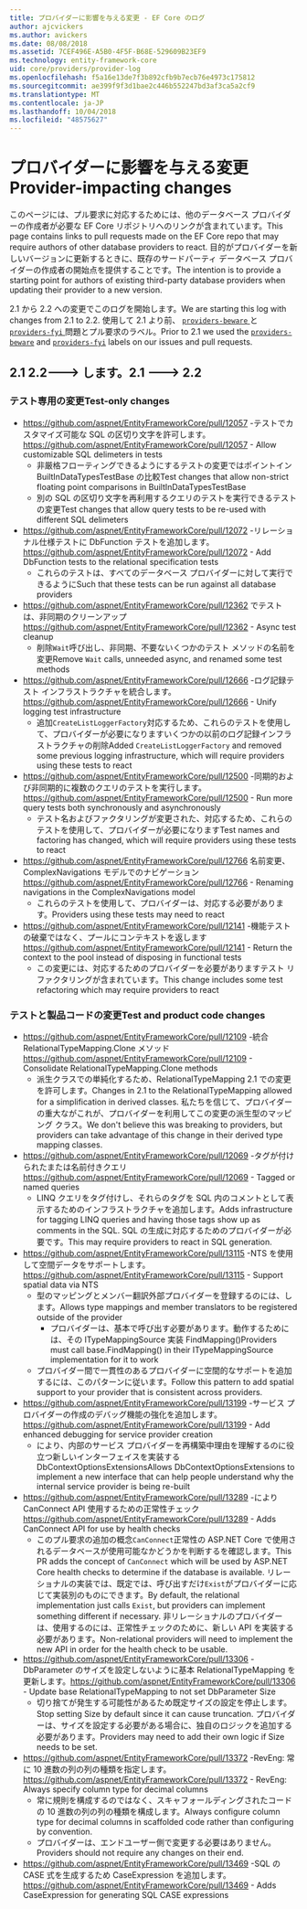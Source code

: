 ```yaml
---
title: プロバイダーに影響を与える変更 - EF Core のログ
author: ajcvickers
ms.author: avickers
ms.date: 08/08/2018
ms.assetid: 7CEF496E-A5B0-4F5F-B68E-529609B23EF9
ms.technology: entity-framework-core
uid: core/providers/provider-log
ms.openlocfilehash: f5a16e13de7f3b892cfb9b7ecb76e4973c175812
ms.sourcegitcommit: ae399f9f3d1bae2c446b552247bd3af3ca5a2cf9
ms.translationtype: MT
ms.contentlocale: ja-JP
ms.lasthandoff: 10/04/2018
ms.locfileid: "48575627"
---
```

# <a name="provider-impacting-changes"></a><span data-ttu-id="dc2a9-102">プロバイダーに影響を与える変更</span><span class="sxs-lookup"><span data-stu-id="dc2a9-102">Provider-impacting changes</span></span>

<span data-ttu-id="dc2a9-103">このページには、プル要求に対応するためには、他のデータベース プロバイダーの作成者が必要な EF Core リポジトリへのリンクが含まれています。</span><span class="sxs-lookup"><span data-stu-id="dc2a9-103">This page contains links to pull requests made on the EF Core repo that may require authors of other database providers to react.</span></span> <span data-ttu-id="dc2a9-104">目的がプロバイダーを新しいバージョンに更新するときに、既存のサードパーティ データベース プロバイダーの作成者の開始点を提供することです。</span><span class="sxs-lookup"><span data-stu-id="dc2a9-104">The intention is to provide a starting point for authors of existing third-party database providers when updating their provider to a new version.</span></span>

<span data-ttu-id="dc2a9-105">2.1 から 2.2 への変更でこのログを開始します。</span><span class="sxs-lookup"><span data-stu-id="dc2a9-105">We are starting this log with changes from 2.1 to 2.2.</span></span> <span data-ttu-id="dc2a9-106">使用して 2.1 より前、 [ `providers-beware` ](https://github.com/aspnet/EntityFrameworkCore/labels/providers-beware)と[ `providers-fyi` ](https://github.com/aspnet/EntityFrameworkCore/labels/providers-fyi)問題とプル要求のラベル。</span><span class="sxs-lookup"><span data-stu-id="dc2a9-106">Prior to 2.1 we used the [`providers-beware`](https://github.com/aspnet/EntityFrameworkCore/labels/providers-beware) and [`providers-fyi`](https://github.com/aspnet/EntityFrameworkCore/labels/providers-fyi) labels on our issues and pull requests.</span></span>

## <a name="21-----22"></a><span data-ttu-id="dc2a9-107">2.1 2.2---> します。</span><span class="sxs-lookup"><span data-stu-id="dc2a9-107">2.1 ---> 2.2</span></span>

### <a name="test-only-changes"></a><span data-ttu-id="dc2a9-108">テスト専用の変更</span><span class="sxs-lookup"><span data-stu-id="dc2a9-108">Test-only changes</span></span>

* <span data-ttu-id="dc2a9-109">https://github.com/aspnet/EntityFrameworkCore/pull/12057 -テストでカスタマイズ可能な SQL の区切り文字を許可します。</span><span class="sxs-lookup"><span data-stu-id="dc2a9-109">https://github.com/aspnet/EntityFrameworkCore/pull/12057 - Allow customizable SQL delimeters in tests</span></span>
  * <span data-ttu-id="dc2a9-110">非厳格フローティングできるようにするテストの変更ではポイントイン BuiltInDataTypesTestBase の比較</span><span class="sxs-lookup"><span data-stu-id="dc2a9-110">Test changes that allow non-strict floating point comparisons in BuiltInDataTypesTestBase</span></span>
  * <span data-ttu-id="dc2a9-111">別の SQL の区切り文字を再利用するクエリのテストを実行できるテストの変更</span><span class="sxs-lookup"><span data-stu-id="dc2a9-111">Test changes that allow query tests to be re-used with different SQL delimeters</span></span>
* <span data-ttu-id="dc2a9-112">https://github.com/aspnet/EntityFrameworkCore/pull/12072 -リレーショナル仕様テストに DbFunction テストを追加します。</span><span class="sxs-lookup"><span data-stu-id="dc2a9-112">https://github.com/aspnet/EntityFrameworkCore/pull/12072 - Add DbFunction tests to the relational specification tests</span></span>
  * <span data-ttu-id="dc2a9-113">これらのテストは、すべてのデータベース プロバイダーに対して実行できるように</span><span class="sxs-lookup"><span data-stu-id="dc2a9-113">Such that these tests can be run against all database providers</span></span>
* <span data-ttu-id="dc2a9-114">https://github.com/aspnet/EntityFrameworkCore/pull/12362 でテストは、非同期のクリーンアップ</span><span class="sxs-lookup"><span data-stu-id="dc2a9-114">https://github.com/aspnet/EntityFrameworkCore/pull/12362 - Async test cleanup</span></span>
  * <span data-ttu-id="dc2a9-115">削除`Wait`呼び出し、非同期、不要ないくつかのテスト メソッドの名前を変更</span><span class="sxs-lookup"><span data-stu-id="dc2a9-115">Remove `Wait` calls, unneeded async, and renamed some test methods</span></span>
* <span data-ttu-id="dc2a9-116">https://github.com/aspnet/EntityFrameworkCore/pull/12666 -ログ記録テスト インフラストラクチャを統合します。</span><span class="sxs-lookup"><span data-stu-id="dc2a9-116">https://github.com/aspnet/EntityFrameworkCore/pull/12666 - Unify logging test infrastructure</span></span>
  * <span data-ttu-id="dc2a9-117">追加`CreateListLoggerFactory`対応するため、これらのテストを使用して、プロバイダーが必要になりますいくつかの以前のログ記録インフラストラクチャの削除</span><span class="sxs-lookup"><span data-stu-id="dc2a9-117">Added `CreateListLoggerFactory` and removed some previous logging infrastructure, which will require providers using these tests to react</span></span>
* <span data-ttu-id="dc2a9-118">https://github.com/aspnet/EntityFrameworkCore/pull/12500 -同期的および非同期的に複数のクエリのテストを実行します。</span><span class="sxs-lookup"><span data-stu-id="dc2a9-118">https://github.com/aspnet/EntityFrameworkCore/pull/12500 - Run more query tests both synchronously and asynchronously</span></span>
  * <span data-ttu-id="dc2a9-119">テスト名およびファクタリングが変更された、対応するため、これらのテストを使用して、プロバイダーが必要になります</span><span class="sxs-lookup"><span data-stu-id="dc2a9-119">Test names and factoring has changed, which will require providers using these tests to react</span></span>
* <span data-ttu-id="dc2a9-120">https://github.com/aspnet/EntityFrameworkCore/pull/12766 名前変更、ComplexNavigations モデルでのナビゲーション</span><span class="sxs-lookup"><span data-stu-id="dc2a9-120">https://github.com/aspnet/EntityFrameworkCore/pull/12766 - Renaming navigations in the ComplexNavigations model</span></span>
  * <span data-ttu-id="dc2a9-121">これらのテストを使用して、プロバイダーは、対応する必要があります。</span><span class="sxs-lookup"><span data-stu-id="dc2a9-121">Providers using these tests may need to react</span></span>
* <span data-ttu-id="dc2a9-122">https://github.com/aspnet/EntityFrameworkCore/pull/12141 -機能テストの破棄ではなく、プールにコンテキストを返します</span><span class="sxs-lookup"><span data-stu-id="dc2a9-122">https://github.com/aspnet/EntityFrameworkCore/pull/12141 - Return the context to the pool instead of disposing in functional tests</span></span>
  * <span data-ttu-id="dc2a9-123">この変更には、対応するためのプロバイダーを必要がありますテスト リファクタリングが含まれています。</span><span class="sxs-lookup"><span data-stu-id="dc2a9-123">This change includes some test refactoring which may require providers to react</span></span>


### <a name="test-and-product-code-changes"></a><span data-ttu-id="dc2a9-124">テストと製品コードの変更</span><span class="sxs-lookup"><span data-stu-id="dc2a9-124">Test and product code changes</span></span>

* <span data-ttu-id="dc2a9-125">https://github.com/aspnet/EntityFrameworkCore/pull/12109 -統合 RelationalTypeMapping.Clone メソッド</span><span class="sxs-lookup"><span data-stu-id="dc2a9-125">https://github.com/aspnet/EntityFrameworkCore/pull/12109 - Consolidate RelationalTypeMapping.Clone methods</span></span>
  * <span data-ttu-id="dc2a9-126">派生クラスでの単純化するため、RelationalTypeMapping 2.1 での変更を許可します。</span><span class="sxs-lookup"><span data-stu-id="dc2a9-126">Changes in 2.1 to the RelationalTypeMapping allowed for a simplification in derived classes.</span></span> <span data-ttu-id="dc2a9-127">私たちを信じて、プロバイダーの重大ながこれが、プロバイダーを利用してこの変更の派生型のマッピング クラス。</span><span class="sxs-lookup"><span data-stu-id="dc2a9-127">We don't believe this was breaking to providers, but providers can take advantage of this change in their derived type mapping classes.</span></span>
* <span data-ttu-id="dc2a9-128">https://github.com/aspnet/EntityFrameworkCore/pull/12069 -タグが付けられたまたは名前付きクエリ</span><span class="sxs-lookup"><span data-stu-id="dc2a9-128">https://github.com/aspnet/EntityFrameworkCore/pull/12069 - Tagged or named queries</span></span>
  * <span data-ttu-id="dc2a9-129">LINQ クエリをタグ付けし、それらのタグを SQL 内のコメントとして表示するためのインフラストラクチャを追加します。</span><span class="sxs-lookup"><span data-stu-id="dc2a9-129">Adds infrastructure for tagging LINQ queries and having those tags show up as comments in the SQL.</span></span> <span data-ttu-id="dc2a9-130">SQL の生成に対応するためのプロバイダーが必要です。</span><span class="sxs-lookup"><span data-stu-id="dc2a9-130">This may require providers to react in SQL generation.</span></span>
* <span data-ttu-id="dc2a9-131">https://github.com/aspnet/EntityFrameworkCore/pull/13115 -NTS を使用して空間データをサポートします。</span><span class="sxs-lookup"><span data-stu-id="dc2a9-131">https://github.com/aspnet/EntityFrameworkCore/pull/13115 - Support spatial data via NTS</span></span>
  * <span data-ttu-id="dc2a9-132">型のマッピングとメンバー翻訳外部プロバイダーを登録するのには、します。</span><span class="sxs-lookup"><span data-stu-id="dc2a9-132">Allows type mappings and member translators to be registered outside of the provider</span></span>
    * <span data-ttu-id="dc2a9-133">プロバイダーは、基本で呼び出す必要があります。動作するためには、その ITypeMappingSource 実装 FindMapping()</span><span class="sxs-lookup"><span data-stu-id="dc2a9-133">Providers must call base.FindMapping() in their ITypeMappingSource implementation for it to work</span></span>
  * <span data-ttu-id="dc2a9-134">プロバイダー間で一貫性のあるプロバイダーに空間的なサポートを追加するには、このパターンに従います。</span><span class="sxs-lookup"><span data-stu-id="dc2a9-134">Follow this pattern to add spatial support to your provider that is consistent across providers.</span></span>
* <span data-ttu-id="dc2a9-135">https://github.com/aspnet/EntityFrameworkCore/pull/13199 -サービス プロバイダーの作成のデバッグ機能の強化を追加します。</span><span class="sxs-lookup"><span data-stu-id="dc2a9-135">https://github.com/aspnet/EntityFrameworkCore/pull/13199 - Add enhanced debugging for service provider creation</span></span>
  * <span data-ttu-id="dc2a9-136">により、内部のサービス プロバイダーを再構築中理由を理解するのに役立つ新しいインターフェイスを実装する DbContextOptionsExtensions</span><span class="sxs-lookup"><span data-stu-id="dc2a9-136">Allows DbContextOptionsExtensions to implement a new interface that can help people understand why the internal service provider is being re-built</span></span>
* <span data-ttu-id="dc2a9-137">https://github.com/aspnet/EntityFrameworkCore/pull/13289 -により CanConnect API 使用するための正常性チェック</span><span class="sxs-lookup"><span data-stu-id="dc2a9-137">https://github.com/aspnet/EntityFrameworkCore/pull/13289 - Adds CanConnect API for use by health checks</span></span>
  * <span data-ttu-id="dc2a9-138">このプル要求の追加の概念`CanConnect`正常性の ASP.NET Core で使用されるデータベースが使用可能なかどうかを判断するを確認します。</span><span class="sxs-lookup"><span data-stu-id="dc2a9-138">This PR adds the concept of `CanConnect` which will be used by ASP.NET Core health checks to determine if the database is available.</span></span> <span data-ttu-id="dc2a9-139">リレーショナルの実装では、既定では、呼び出すだけ`Exist`がプロバイダーに応じて実装別のものにできます。</span><span class="sxs-lookup"><span data-stu-id="dc2a9-139">By default, the relational implementation just calls `Exist`, but providers can implement something different if necessary.</span></span> <span data-ttu-id="dc2a9-140">非リレーショナルのプロバイダーは、使用するのには、正常性チェックのために、新しい API を実装する必要があります。</span><span class="sxs-lookup"><span data-stu-id="dc2a9-140">Non-relational providers will need to implement the new API in order for the health check to be usable.</span></span>
* <span data-ttu-id="dc2a9-141">https://github.com/aspnet/EntityFrameworkCore/pull/13306 -DbParameter のサイズを設定しないように基本 RelationalTypeMapping を更新します。</span><span class="sxs-lookup"><span data-stu-id="dc2a9-141">https://github.com/aspnet/EntityFrameworkCore/pull/13306 - Update base RelationalTypeMapping to not set DbParameter Size</span></span>
  * <span data-ttu-id="dc2a9-142">切り捨てが発生する可能性があるため既定サイズの設定を停止します。</span><span class="sxs-lookup"><span data-stu-id="dc2a9-142">Stop setting Size by default since it can cause truncation.</span></span> <span data-ttu-id="dc2a9-143">プロバイダーは、サイズを設定する必要がある場合に、独自のロジックを追加する必要があります。</span><span class="sxs-lookup"><span data-stu-id="dc2a9-143">Providers may need to add their own logic if Size needs to be set.</span></span>
* <span data-ttu-id="dc2a9-144">https://github.com/aspnet/EntityFrameworkCore/pull/13372 -RevEng: 常に 10 進数の列の列の種類を指定します。</span><span class="sxs-lookup"><span data-stu-id="dc2a9-144">https://github.com/aspnet/EntityFrameworkCore/pull/13372 - RevEng: Always specify column type for decimal columns</span></span>
  * <span data-ttu-id="dc2a9-145">常に規則を構成するのではなく、スキャフォールディングされたコードの 10 進数の列の列の種類を構成します。</span><span class="sxs-lookup"><span data-stu-id="dc2a9-145">Always configure column type for decimal columns in scaffolded code rather than configuring by convention.</span></span>
  * <span data-ttu-id="dc2a9-146">プロバイダーは、エンドユーザー側で変更する必要はありません。</span><span class="sxs-lookup"><span data-stu-id="dc2a9-146">Providers should not require any changes on their end.</span></span>
* <span data-ttu-id="dc2a9-147">https://github.com/aspnet/EntityFrameworkCore/pull/13469 -SQL の CASE 式を生成するため CaseExpression を追加します。</span><span class="sxs-lookup"><span data-stu-id="dc2a9-147">https://github.com/aspnet/EntityFrameworkCore/pull/13469 - Adds CaseExpression for generating SQL CASE expressions</span></span>
